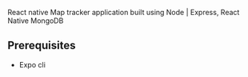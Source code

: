 React native Map tracker application built using Node | Express, React Native MongoDB

## Prerequisites
* Expo cli
